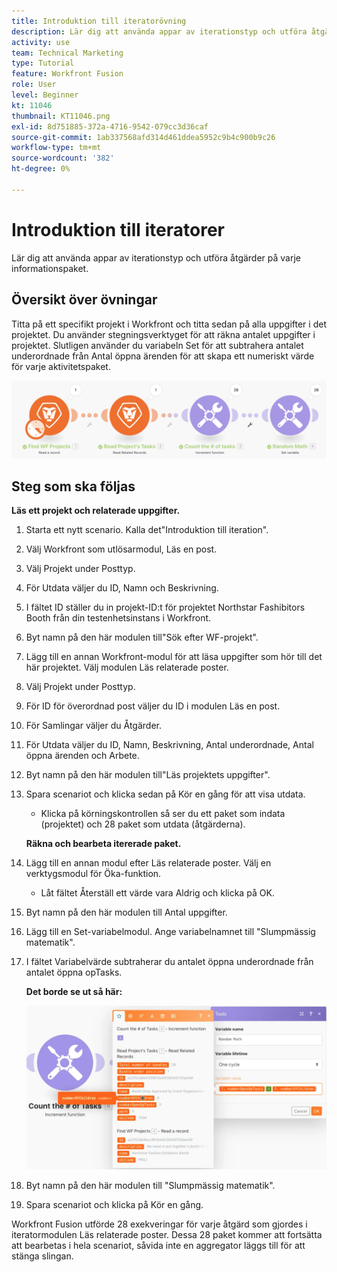 ```yaml
---
title: Introduktion till iteratorövning
description: Lär dig att använda appar av iterationstyp och utföra åtgärder på varje informationspaket.
activity: use
team: Technical Marketing
type: Tutorial
feature: Workfront Fusion
role: User
level: Beginner
kt: 11046
thumbnail: KT11046.png
exl-id: 8d751885-372a-4716-9542-079cc3d36caf
source-git-commit: 1ab337568afd314d461ddea5952c9b4c900b9c26
workflow-type: tm+mt
source-wordcount: '382'
ht-degree: 0%

---
```


# Introduktion till iteratorer

Lär dig att använda appar av iterationstyp och utföra åtgärder på varje informationspaket.

## Översikt över övningar

Titta på ett specifikt projekt i Workfront och titta sedan på alla uppgifter i det projektet. Du använder stegningsverktyget för att räkna antalet uppgifter i projektet. Slutligen använder du variabeln Set för att subtrahera antalet underordnade från Antal öppna ärenden för att skapa ett numeriskt värde för varje aktivitetspaket.

![Introduktion till iteratorer Bild 1](../12-exercises/assets/introduction-to-iterators-walkthrough-1.png)

## Steg som ska följas

**Läs ett projekt och relaterade uppgifter.**

1. Starta ett nytt scenario. Kalla det&quot;Introduktion till iteration&quot;.
1. Välj Workfront som utlösarmodul, Läs en post.
1. Välj Projekt under Posttyp.
1. För Utdata väljer du ID, Namn och Beskrivning.
1. I fältet ID ställer du in projekt-ID:t för projektet Northstar Fashibitors Booth från din testenhetsinstans i Workfront.
1. Byt namn på den här modulen till&quot;Sök efter WF-projekt&quot;.
1. Lägg till en annan Workfront-modul för att läsa uppgifter som hör till det här projektet. Välj modulen Läs relaterade poster.
1. Välj Projekt under Posttyp.
1. För ID för överordnad post väljer du ID i modulen Läs en post.
1. För Samlingar väljer du Åtgärder.
1. För Utdata väljer du ID, Namn, Beskrivning, Antal underordnade, Antal öppna ärenden och Arbete.
1. Byt namn på den här modulen till&quot;Läs projektets uppgifter&quot;.
1. Spara scenariot och klicka sedan på Kör en gång för att visa utdata.

   + Klicka på körningskontrollen så ser du ett paket som indata (projektet) och 28 paket som utdata (åtgärderna).

   **Räkna och bearbeta itererade paket.**

1. Lägg till en annan modul efter Läs relaterade poster. Välj en verktygsmodul för Öka-funktion.

   + Låt fältet Återställ ett värde vara Aldrig och klicka på OK.

1. Byt namn på den här modulen till Antal uppgifter.
1. Lägg till en Set-variabelmodul. Ange variabelnamnet till &quot;Slumpmässig matematik&quot;.
1. I fältet Variabelvärde subtraherar du antalet öppna underordnade från antalet öppna opTasks.

   **Det borde se ut så här:**

   ![Introduktion till iteratorer Bild 2](../12-exercises/assets/introduction-to-iterators-walkthrough-2.png)

1. Byt namn på den här modulen till &quot;Slumpmässig matematik&quot;.
1. Spara scenariot och klicka på Kör en gång.

Workfront Fusion utförde 28 exekveringar för varje åtgärd som gjordes i iteratormodulen Läs relaterade poster. Dessa 28 paket kommer att fortsätta att bearbetas i hela scenariot, såvida inte en aggregator läggs till för att stänga slingan.
